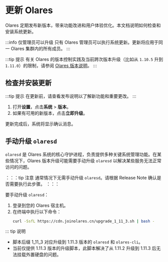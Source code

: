 # 更新 Olares

Olares 定期发布新版本，带来功能改进和用户体验优化。本文档说明如何检查和安装系统更新。

:::info 仅管理员可以升级
只有 Olares 管理员可以执行系统更新。更新将应用于同一 Olares 集群内的所有成员。
:::

:::tip 提示
有关 Olares 的版本控制实践及当前跨次版本升级（比如从 `1.10.5` 升到 `1.11.0`）的限制，请参阅 [Olares 版本说明](../../developer/install/versioning.md)。
:::

## 检查并安装更新

:::tip 提示
在更新前，请查看发布说明以了解新功能和重要更改。
:::

1. 打开**设置**，点击**系统** > **版本**。
2. 如果有可用的新版本，点击**立即升级**。

更新完成后，系统将显示确认消息。

## 手动升级 `olaresd`

`olaresd` 是 Olares 系统的核心守护进程，负责提供多种关键系统管理功能。在某些情况下，Olares 版本升级可能需要手动升级 `olaresd` 以解决某些服务无法正常访问的问题。

：：：tip 注意
通常情况下无需手动升级 `olaresd`。请根据 Release Note 确认是否需要执行此步骤。
：：：

要手动升级 `olaresd`：

1. 登录到您的 Olares 宿主机。
2. 在终端中执行以下命令：
   ```bash
   curl -SsfL https://cdn.joinolares.cn/upgrade_1_11_3.sh | bash -
   ```
::: tip 说明
- 脚本后缀 1_11_3 对应升级到 1.11.3 版本的 `olaresd` 和 `olares-cli`。
- 当前仅提供 1.11.3 版本的升级脚本，此脚本解决了从 1.11.2 升级到 1.11.3 后无法挂载外置硬盘的问题。